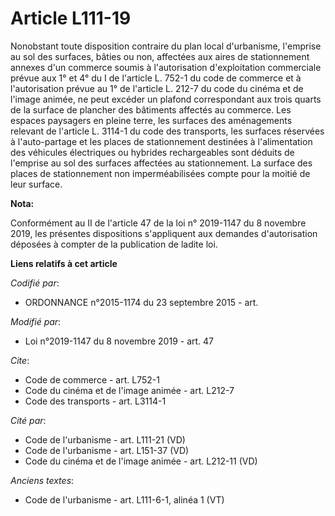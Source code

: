 # Article L111-19

Nonobstant toute disposition contraire du plan local d'urbanisme, l'emprise au sol des surfaces, bâties ou non, affectées aux
aires de stationnement annexes d'un commerce soumis à l'autorisation d'exploitation commerciale prévue aux 1° et 4° du I de
l'article L. 752-1 du code de commerce et à l'autorisation prévue au 1° de l'article L. 212-7 du code du cinéma et de l'image
animée, ne peut excéder un plafond correspondant aux trois quarts de la surface de plancher des bâtiments affectés au
commerce. Les espaces paysagers en pleine terre, les surfaces des aménagements relevant de l'article L. 3114-1 du code des
transports, les surfaces réservées à l'auto-partage et les places de stationnement destinées à l'alimentation des véhicules
électriques ou hybrides rechargeables sont déduits de l'emprise au sol des surfaces affectées au stationnement. La surface
des places de stationnement non imperméabilisées compte pour la moitié de leur surface.

**Nota:**

Conformément au II de l'article 47 de la loi n° 2019-1147 du 8 novembre 2019, les présentes dispositions s'appliquent aux
demandes d'autorisation déposées à compter de la publication de ladite loi.

**Liens relatifs à cet article**

_Codifié par_:

  - ORDONNANCE n°2015-1174 du 23 septembre 2015 - art.

_Modifié par_:

  - Loi n°2019-1147 du 8 novembre 2019 - art. 47

_Cite_:

  - Code de commerce - art. L752-1
  - Code du cinéma et de l'image animée - art. L212-7
  - Code des transports - art. L3114-1

_Cité par_:

  - Code de l'urbanisme - art. L111-21 (VD)
  - Code de l'urbanisme - art. L151-37 (VD)
  - Code du cinéma et de l'image animée - art. L212-11 (VD)

_Anciens textes_:

  - Code de l'urbanisme - art. L111-6-1, alinéa 1 (VT)
